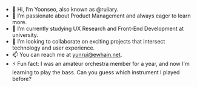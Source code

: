 - 👋 Hi, I’m Yoonseo, also known as @ruiiary.
- 👀 I’m passionate about Product Management and always eager to learn more.
- 🌱 I’m currently studying UX Research and Front-End Development at university.
- 💞️ I’m looking to collaborate on exciting projects that intersect technology and user experience.
- 📫 You can reach me at yunrui@ewhain.net.
- ⚡ Fun fact: I was an amateur orchestra member for a year, and now I'm learning to play the bass. Can you guess which instrument I played before?

<!---
ruiiary/ruiiary is a ✨ special ✨ repository because its `README.md` (this file) appears on your GitHub profile.
You can click the Preview link to take a look at your changes.
--->
